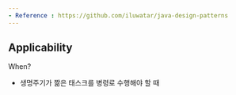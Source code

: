 ```yaml
---
- Reference : https://github.com/iluwatar/java-design-patterns
---
```


## Applicability
When?
* 생명주기가 짦은 태스크를 병령로 수행해야 할 때